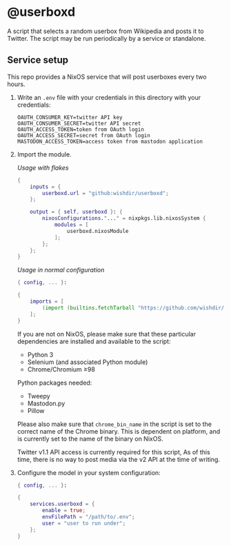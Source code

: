 # @userboxd
A script that selects a random userbox from Wikipedia and posts it to Twitter. The script may be run periodically by a service or standalone.

## Service setup
This repo provides a NixOS service that will post userboxes every two hours.

1.  Write an `.env` file with your credentials in this directory with your credentials:  

    ```
    OAUTH_CONSUMER_KEY=twitter API key
    OAUTH_CONSUMER_SECRET=twitter API secret
    OAUTH_ACCESS_TOKEN=token from OAuth login
    OAUTH_ACCESS_SECRET=secret from OAuth login
    MASTODON_ACCESS_TOKEN=access token from mastodon application
    ```

2.  Import the module.  

    *Usage with flakes*
    ```nix
    {
        inputs = {
            userboxd.url = "github:wishdir/userboxd";
        };

        output = { self, userboxd }: {
            nixosConfigurations."..." = nixpkgs.lib.nixosSystem {
                modules = [
                    userboxd.nixosModule
                ];
            };
        };
    }
    ```

    *Usage in normal configuration*
    ```nix
    { config, ... }:

    {
        imports = [
            (import (builtins.fetchTarball "https://github.com/wishdir/userboxd/archive/refs/heads/main.tar.gz")).nixosModule
        ];
    }
    ```

    If you are not on NixOS, please make sure that these particular dependencies are installed and available to the script:
    - Python 3
    - Selenium (and associated Python module)
    - Chrome/Chromium ≥98

    Python packages needed:
    - Tweepy
    - Mastodon.py
    - Pillow

    Please also make sure that `chrome_bin_name` in the script is set to the correct name of the Chrome binary. This is dependent on platform, and is currently set to the name of the binary on NixOS.

    Twitter v1.1 API access is currently required for this script, As of this time, there is no way to post media via the v2 API at the time of writing.

3.  Configure the model in your system configuration:

    ```nix
    { config, ... }:

    {
        services.userboxd = {
            enable = true;
            envFilePath = "/path/to/.env";
            user = "user to run under";
        };
    }
    ```
